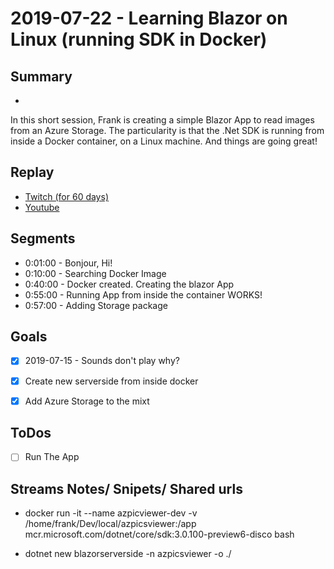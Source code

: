 
# 2019-07-22 - Learning Blazor on Linux (running SDK in Docker)

## Summary
-

In this short session, Frank is creating a simple Blazor App to read images from an Azure Storage. The particularity is that the .Net SDK is running from inside a Docker container, on a Linux machine. And things are going great!

## Replay


- [Twitch (for 60 days)](https://www.twitch.tv/videos/456452072)
- [Youtube](https://youtu.be/j93K3xTCGes)


Segments
--------

- 0:01:00 - Bonjour, Hi!
- 0:10:00 - Searching Docker Image
- 0:40:00 - Docker created. Creating the blazor App
- 0:55:00 - Running App from inside the container WORKS!
- 0:57:00 - Adding Storage package


Goals
-----

- [X] 2019-07-15 - Sounds don't play why?
- [X] Create new serverside from inside docker
- [X] Add Azure Storage to the mixt


ToDos
-----
- [ ] Run The App


Streams Notes/ Snipets/ Shared urls
-----------------------------------

- docker run -it --name azpicviewer-dev -v /home/frank/Dev/local/azpicsviewer:/app mcr.microsoft.com/dotnet/core/sdk:3.0.100-preview6-disco bash

- dotnet new blazorserverside -n azpicsviewer -o ./

